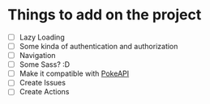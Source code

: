 # Things to add on the project

- [ ] Lazy Loading
- [ ] Some kinda of authentication and authorization
- [ ] Navigation
- [ ] Some Sass? :D 
- [ ] Make it compatible with [PokeAPI](https://pokeapi.co/)
- [ ] Create Issues
- [ ] Create Actions
